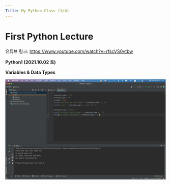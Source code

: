 ```yaml
---
Title: My Python Class (1/4)
---
```


# First Python Lecture

유튜브 링크: https://www.youtube.com/watch?v=rfscVS0vtbw



**Python1 (2021.10.02 토)**



**Variables & Data Types**

![image-20211007154249367](../images/2021-10-07-first/image-20211007154249367.png)

